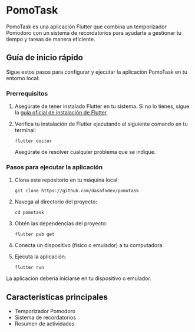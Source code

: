 # PomoTask

PomoTask es una aplicación Flutter que combina un temporizador Pomodoro con un sistema de recordatorios para ayudarte a gestionar tu tiempo y tareas de manera eficiente.

## Guía de inicio rápido

Sigue estos pasos para configurar y ejecutar la aplicación PomoTask en tu entorno local:

### Prerrequisitos

1. Asegúrate de tener instalado Flutter en tu sistema. Si no lo tienes, sigue la [guía oficial de instalación de Flutter](https://flutter.dev/docs/get-started/install).

2. Verifica tu instalación de Flutter ejecutando el siguiente comando en tu terminal:
   ```
   flutter doctor
   ```
   Asegúrate de resolver cualquier problema que se indique.

### Pasos para ejecutar la aplicación

1. Clona este repositorio en tu máquina local:
   ```
   git clone https://github.com/dasafodev/pomotask
   ```

2. Navega al directorio del proyecto:
   ```
   cd pomotask
   ```

3. Obtén las dependencias del proyecto:
   ```
   flutter pub get
   ```

4. Conecta un dispositivo (físico o emulador) a tu computadora.

5. Ejecuta la aplicación:
   ```
   flutter run
   ```

La aplicación debería iniciarse en tu dispositivo o emulador.

## Características principales

- Temporizador Pomodoro
- Sistema de recordatorios
- Resumen de actividades

